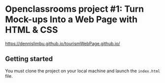 # Openclassrooms project #1: Turn Mock-ups Into a Web Page with HTML & CSS
https://dennislimbu.github.io/tourismWebPage.github.io/
## Getting started
You must clone the project on your local machine and launch the `index.html` file.

